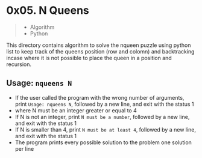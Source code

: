 # 0x05. N Queens
> - Algorithm
> - Python

This directory contains algorithm to solve the nqueen puzzle using python list to keep track of the queens position (row and colomn) and backtracking incase where it is not possible to place the queen in a position and recursion.


## Usage: `nqueens N`
- If the user called the program with the wrong number of arguments, print `Usage: nqueens N`, followed by a new line, and exit with the status 1
- where N must be an integer greater or equal to 4
- If N is not an integer, print `N must be a number`, followed by a new line, and exit with the status 1
- If N is smaller than 4, print `N must be at least 4`, followed by a new line, and exit with the status 1
- The program prints every possible solution to the problem one solution per line
